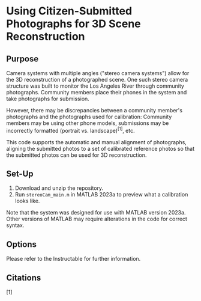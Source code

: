 # Using Citizen-Submitted Photographs for 3D Scene Reconstruction

## Purpose
Camera systems with multiple angles ("stereo camera systems") allow for the 3D reconstruction of a photographed scene. One such stereo camera structure was built to monitor the Los Angeles River through community photographs. Community members place their phones in the system and take photographs for submission.

However, there may be discrepancies between a community member's photographs and the photographs used for calibration: Community members may be using other phone models, submissions may be incorrectly formatted (portrait vs. landscape)<sup>[1]</sup>, etc.

This code supports the automatic and manual alignment of photographs, aligning the submitted photos to a set of calibrated reference photos so that the submitted photos can be used for 3D reconstruction.

## Set-Up
1. Download and unzip the repository.
2. Run `stereoCam_main.m` in MATLAB 2023a to preview what a calibration looks like. 

Note that the system was designed for use with MATLAB version 2023a. Other versions of MATLAB may require alterations in the code for correct syntax. 

## Options

Please refer to the Instructable for further information. 


## Citations
[1] 

